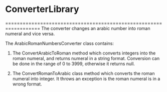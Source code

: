 # ConverterLibrary
==================================================================
The converter changes an arabic number into roman numeral and vice versa.


The ArabicRomanNumbersConverter class contains:
1. The ConvertArabicToRoman method which converts integers into the roman numeral, 
and returns numeral in a string format.
Conversion can be done in the range of 0 to 3999, otherwise it returns null.

2. The ConvertRomanToArabic class method which converts the roman numeral into integer.
It throws an exception is the roman numeral is in a wrong format.

